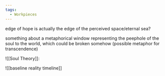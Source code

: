 ```yaml
---
tags:
  - Workpieces
---
```

edge of hope is actually the edge of the perceived space/eternal sea?

something about a metaphorical window representing the peephole of the soul to the world, which could be broken somehow (possible metaphor for transcendence)

![[Soul Theory]]:




![[baseline reality timeline]]